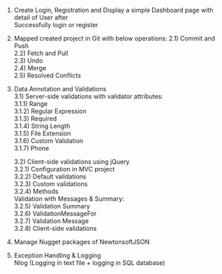 1)  Create Login, Registration and Display a simple Dashboard page with detail of User after     
      Successfully login or register

2) Mapped created project in Git with below operations: 
           2.1) Commit and Push  
           2.2) Fetch and Pull  
           2.3) Undo  
           2.4) Merge  
           2.5) Resolved Conflicts  

3) Data Annotation and Validations  
         3.1) Server-side validations with validator attributes:  
            3.1.1) Range  
            3.1.2) Regular Expression  
            3.1.3) Required  
            3.1.4) String Length  
            3.1.5) File Extension  
            3.1.6) Custom Validation   
            3.1.7) Phone  

      3.2)  Client-side validations using jQuery  
            3.2.1)	Configuration in MVC project  
            3.2.2)	Default validations   
            3.2.3)	Custom validations  
            3.2.4)	Methods      
            Validation with Messages & Summary:   
            3.2.5)	Validation Summary   
            3.2.6)	ValidationMessageFor  
            3.2.7)	Validation Message  
            3.2.8)    Client-side validations  

4) Manage Nugget packages of NewtonsoftJSON  

5) Exception Handling & Logging  
      Nlog (Logging in text file + logging in SQL database)  

